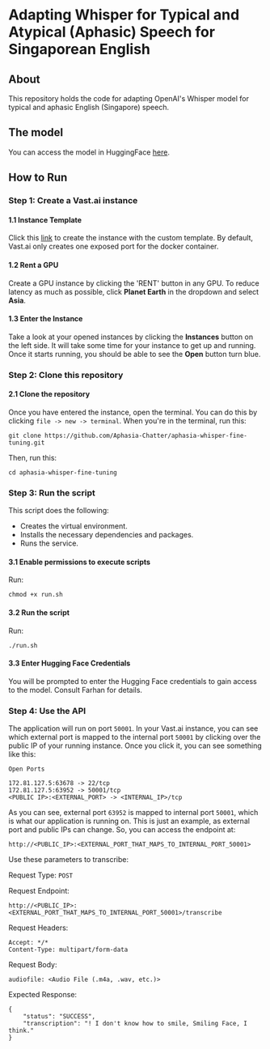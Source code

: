 # Adapting Whisper for Typical and Atypical (Aphasic) Speech for Singaporean English

## About
This repository holds the code for adapting OpenAI's Whisper model for typical and aphasic English (Singapore) speech.

## The model
You can access the model in HuggingFace [here](https://huggingface.co/f-azm17/whisper-small-singapore-aphasia).

## How to Run

### Step 1: Create a Vast.ai instance

#### 1.1 Instance Template

Click this [link](https://cloud.vast.ai/?ref_id=139955&template_id=8ac2e196e326f60dbbaddd030a39bfcf) to create the instance with the custom template. By default, Vast.ai only creates one exposed port for the docker container.

#### 1.2 Rent a GPU

Create a GPU instance by clicking the 'RENT' button in any GPU. To reduce latency as much as possible, click **Planet Earth** in the dropdown and select **Asia**.

#### 1.3 Enter the Instance

Take a look at your opened instances by clicking the **Instances** button on the left side. It will take some time for your instance to get up and running. Once it starts running, you should be able to see the **Open** button turn blue.

### Step 2: Clone this repository

#### 2.1 Clone the repository

Once you have entered the instance, open the terminal. You can do this by clicking `file -> new -> terminal`. When you're in the terminal, run this:

```
git clone https://github.com/Aphasia-Chatter/aphasia-whisper-fine-tuning.git 
```

Then, run this:

```
cd aphasia-whisper-fine-tuning
```

### Step 3: Run the script

This script does the following:

- Creates the virtual environment.
- Installs the necessary dependencies and packages.
- Runs the service.

#### 3.1 Enable permissions to execute scripts

Run:

```
chmod +x run.sh
```

#### 3.2 Run the script

Run:

```
./run.sh
```

#### 3.3 Enter Hugging Face Credentials

You will be prompted to enter the Hugging Face credentials to gain access to the model. Consult Farhan for details.

### Step 4: Use the API

The application will run on port `50001`. In your Vast.ai instance, you can see which external port is mapped to the internal port `50001` by clicking over the public IP of your running instance. Once you click it, you can see something like this:

```
Open Ports

172.81.127.5:63678 -> 22/tcp
172.81.127.5:63952 -> 50001/tcp
<PUBLIC IP>:<EXTERNAL_PORT> -> <INTERNAL_IP>/tcp

```

As you can see, external port `63952` is mapped to internal port `50001`, which is what our application is running on. This is just an example, as external port and public IPs can change. So, you can access the endpoint at:

```
http://<PUBLIC_IP>:<EXTERNAL_PORT_THAT_MAPS_TO_INTERNAL_PORT_50001>
```

Use these parameters to transcribe:

Request Type: `POST`

Request Endpoint:

```
http://<PUBLIC_IP>:<EXTERNAL_PORT_THAT_MAPS_TO_INTERNAL_PORT_50001>/transcribe
```

Request Headers:

```
Accept: */*
Content-Type: multipart/form-data
```

Request Body:

```
audiofile: <Audio File (.m4a, .wav, etc.)>
```

Expected Response:

```
{
	"status": "SUCCESS",
	"transcription": "! I don't know how to smile, Smiling Face, I think."
}
```
